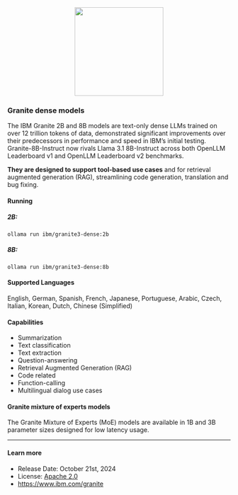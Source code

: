 <center><img src="https://ollama.com/assets/library/granite3.2/90c5e567-0004-425c-a17a-1b846c2b5d3d" data-canonical-src="https://gyazo.com/eb5c5741b6a9a16c692170a41a49c858.png" width="200" /></center>

### Granite dense models

The IBM Granite 2B and 8B models are text-only dense LLMs trained on over 12 trillion tokens of data, demonstrated significant improvements over their predecessors in performance and speed in IBM’s initial testing. Granite-8B-Instruct now rivals Llama 3.1 8B-Instruct across both OpenLLM Leaderboard v1 and OpenLLM Leaderboard v2 benchmarks.

**They are designed to support tool-based use cases** and for retrieval augmented generation (RAG), streamlining code generation, translation and bug fixing.

#### Running

##### 2B:

```
ollama run ibm/granite3-dense:2b
```

##### 8B:

```
ollama run ibm/granite3-dense:8b
```

#### Supported Languages

English, German, Spanish, French, Japanese, Portuguese, Arabic, Czech, Italian, Korean, Dutch, Chinese (Simplified)

#### Capabilities

- Summarization
- Text classification
- Text extraction
- Question-answering
- Retrieval Augmented Generation (RAG)
- Code related
- Function-calling
- Multilingual dialog use cases

#### Granite mixture of experts models

The Granite Mixture of Experts (MoE) models are available in 1B and 3B parameter sizes designed for low latency usage.

---

#### Learn more

- Release Date: October 21st, 2024
- License: [Apache 2.0](https://www.apache.org/licenses/LICENSE-2.0)
- https://www.ibm.com/granite
